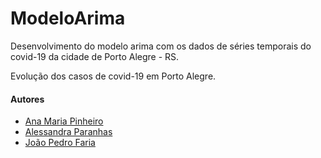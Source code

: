 # ModeloArima
Desenvolvimento do modelo arima com os dados de séries temporais do covid-19 da cidade de Porto Alegre - RS. 

Evolução dos casos de covid-19 em Porto Alegre. 

#### Autores 

* [Ana Maria Pinheiro](https://www.linkedin.com/in/ana-pego)
* [Alessandra Paranhas](https://www.linkedin.com/in/alessandra-paranhas)
* [João Pedro Faria](https://www.linkedin.com/in/joão-pedro-faria-759161187)
